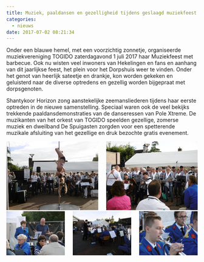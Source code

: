 ```yaml
---
title: Muziek, paaldansen en gezelligheid tijdens geslaagd muziekfeest
categories:
  - nieuws
date: 2017-07-02 08:21:34
---
```

Onder een blauwe hemel, met een voorzichtig zonnetje, organiseerde muziekvereniging TOGIDO zaterdagavond 1 juli 2017 haar Muziekfeest met barbecue. Ook nu wisten veel inwoners van Hekelingen en fans en aanhang van dit jaarlijkse feest, het plein voor het Dorpshuis weer te vinden. Onder het genot van heerlijk sateetje en drankje, kon worden gekeken en geluisterd naar de diverse optredens en gezellig worden bijgepraat met dorpsgenoten.

Shantykoor Horizon zong aanstekelijke zeemansliederen tijdens haar eerste optreden in de nieuwe samenstelling. Speciaal waren ook de veel bekijks trekkende paaldansdemonstraties van de danseressen van Pole Xtreme. De muzikanten van het orkest van TOGIDO speelden gezellige, zomerse muziek en dweilband De Spuigasten zorgden voor een spetterende muzikale afsluiting van het gezellige en druk bezochte gratis evenement.

<div class="columns">
<div class="column">
<img src="/images/muziekfeest-1.jpg" />
</div>

<div class="column">
<img src="/images/muziekfeest-2.jpg" />
</div>
</div>

<div class="columns">
<div class="column">
<img src="/images/muziekfeest-3.jpg" />
</div>

<div class="column">
<img src="/images/muziekfeest-4.jpg" />
</div>

<div class="column">
<img src="/images/muziekfeest-5.jpg" />
</div>
</div>